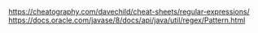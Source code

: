 https://cheatography.com/davechild/cheat-sheets/regular-expressions/
https://docs.oracle.com/javase/8/docs/api/java/util/regex/Pattern.html
